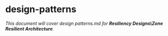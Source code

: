 # design-patterns

_This document will cover design patterns.md for **Resiliency Designs\Zone Resilient Architecture**._
